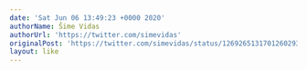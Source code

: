 ```yaml
---
date: 'Sat Jun 06 13:49:23 +0000 2020'
authorName: Šime Vidas
authorUrl: 'https://twitter.com/simevidas'
originalPost: 'https://twitter.com/simevidas/status/1269265131701260293'
layout: like
---
```

